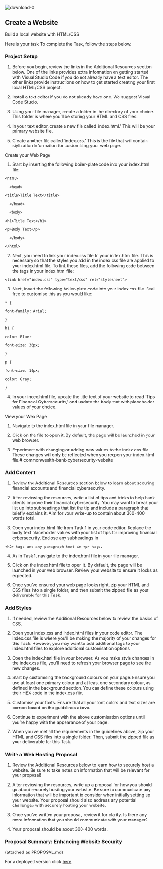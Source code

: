  ![download-3](https://github.com/rixiobarrios/commonwealth-bank-cybersecurity-website/assets/55994508/a4846027-eb19-41d2-9aef-22353cd88ee8)

## Create a Website

Build a local website with HTML/CSS

Here is your task
To complete the Task, follow the steps below:

### Project Setup

1. Before you begin, review the links in the Additional Resources section below. One of the links provides extra information on getting started with Visual Studio Code if you do not already have a text editor. The other links provide instructions on how to get started creating your first local HTML/CSS project. 

2. Install a text editor if you do not already have one. We suggest Visual Code Studio.

3. Using your file manager, create a folder in the directory of your choice. This folder is where you’ll be storing your HTML and CSS files.

4. In your text editor, create a new file called ‘index.html.’ This will be your primary website file.

5. Create another file called ‘index.css.’ This is the file that will contain stylization information for customising your web page.

Create your Web Page

1. Start by inserting the following boiler-plate code into your index.html file:
```
<html>

  <head>

<title>Title Text</title>

  </head>

  <body>

<h1>Title Text</h1>

<p>Body Text</p>

  </body>

</html>
```
2. Next, you need to link your index.css file to your index.html file. This is necessary so that the styles you add in the index.css file are applied to your index.html file. To link these files, add the following code between the <head> tags in your index.html file:
```
<link href="index.css" type="text/css" rel="stylesheet">
```
3. Next, insert the following boiler-plate code into your index.css file. Feel free to customise this as you would like:
```
* {

font-family: Arial;

}

h1 {

color: Blue;

font-size: 36px;

}

p {

font-size: 18px;

color: Gray;

}
```
4. In your index.html file, update the title text of your website to read ‘Tips for Financial Cybersecurity,’ and update the body text with placeholder values of your choice.

View your Web Page

1. Navigate to the index.html file in your file manager.

2. Click on the file to open it. By default, the page will be launched in your web browser.

3. Experiment with changing or adding new values to the index.css file. These changes will only be reflected when you reopen your index.html file.# commonwealth-bank-cybersecurity-website

### Add Content

1. Review the Additional Resources section below to learn about securing financial accounts and financial cybersecurity. 
 
2. After reviewing the resources, write a list of tips and tricks to help bank clients improve their financial cybersecurity. You may want to break your list up into subheadings that list the tip and include a paragraph that briefly explains it. Aim for your write-up to contain about 300-400 words total.
 
3. Open your index.html file from Task 1 in your code editor. Replace the body text placeholder values with your list of tips for improving financial cybersecurity. Enclose any subheadings in
``` 
<h2> tags and any paragraph text in <p> tags.
```
4. As in Task 1, navigate to the index.html file in your file manager.
 
5. Click on the index.html file to open it. By default, the page will be launched in your web browser. Review your website to ensure it looks as expected.
 
6. Once you’ve ensured your web page looks right, zip your HTML and CSS files into a single folder, and then submit the zipped file as your deliverable for this Task.

### Add Styles

1. If needed, review the Additional Resources below to review the basics of CSS.

2. Open your index.css and index.html files in your code editor. The index.css file is where you’ll be making the majority of your changes for this Task. However, you may want to add additional tags to your index.html files to explore additional customisation options.

3. Open the index.html file in your browser. As you make style changes in the index.css file, you’ll need to refresh your browser page to see the new changes.

4. Start by customising the background colours on your page. Ensure you use at least one primary colour and at least one secondary colour, as defined in the background section. You can define these colours using their HEX code in the index.css file.

5. Customise your fonts. Ensure that all your font colors and text sizes are correct based on the guidelines above.

6. Continue to experiment with the above customisation options until you’re happy with the appearance of your page.

7. When you’ve met all the requirements in the guidelines above, zip your HTML and CSS files into a single folder. Then, submit the zipped file as your deliverable for this Task.

### Write a Web Hosting Proposal

1. Review the Additional Resources below to learn how to securely host a website. Be sure to take notes on information that will be relevant for your proposal!
 
2. After reviewing the resources, write up a proposal for how you should go about securely hosting your website. Be sure to communicate any information that will be important to consider when initially setting up your website. Your proposal should also address any potential challenges with securely hosting your website.
 
3. Once you’ve written your proposal, review it for clarity. Is there any more information that you should communicate with your manager?
 
4. Your proposal should be about 300-400 words.

### Proposal Summary: Enhancing Website Security
(attached as PROPOSAL.md)

For a deployed version click [here](https://commonwealth-bank-cybersecurity.netlify.app/)
